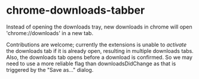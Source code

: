 # chrome-downloads-tabber
Instead of opening the downloads tray, new downloads in chrome will open 'chrome://downloads' in a new tab.

Contributions are welcome; currently the extensions is unable to _activate_ the downloads tab if it is already open, resulting in multiple downloads tabs. Also, the downloads tab opens before a download is confirmed. So we may need to use a more reliable flag than downloadsDidChange as that is triggered by the "Save as..." dialog.
